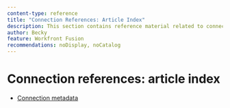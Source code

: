```yaml
---
content-type: reference
title: "Connection References: Article Index"
description: This section contains reference material related to connections in Adobe Workfront Fusion.
author: Becky
feature: Workfront Fusion
recommendations: noDisplay, noCatalog
---
```


# Connection references: article index

* [Connection metadata](/help/workfront-fusion/references/connections/connection-metadata.md)


